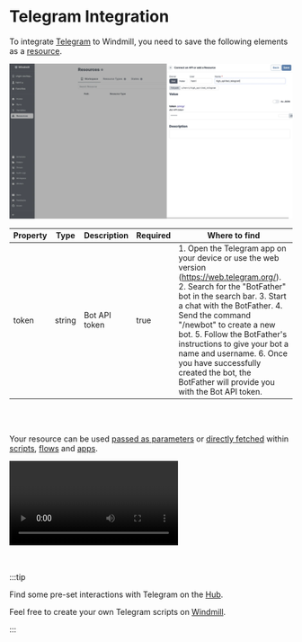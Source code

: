 # Telegram Integration

To integrate [Telegram](https://telegram.org/) to Windmill, you need to save the following elements as a [resource](../core_concepts/3_resources_and_types/index.mdx).

![Add Stripe Resource](../assets/integrations/add-telegram.png.webp)

| Property | Type   | Description   | Required | Where to find                                                                                                                                                                                                                                                                                                                                                                                                              |
| -------- | ------ | ------------- | -------- | -------------------------------------------------------------------------------------------------------------------------------------------------------------------------------------------------------------------------------------------------------------------------------------------------------------------------------------------------------------------------------------------------------------------------- |
| token    | string | Bot API token | true     | 1. Open the Telegram app on your device or use the web version (https://web.telegram.org/). 2. Search for the "BotFather" bot in the search bar. 3. Start a chat with the BotFather. 4. Send the command "/newbot" to create a new bot. 5. Follow the BotFather's instructions to give your bot a name and username. 6. Once you have successfully created the bot, the BotFather will provide you with the Bot API token. |

<br/><br/>

Your resource can be used [passed as parameters](../core_concepts/3_resources_and_types/index.mdx#passing-resources-as-parameters-to-scripts-preferred) or [directly fetched](../core_concepts/3_resources_and_types/index.mdx#fetching-them-from-within-a-script-by-using-the-wmill-client-in-the-respective-language) within [scripts](../script_editor/index.mdx), [flows](../flows/1_flow_editor.mdx) and [apps](../apps/0_app_editor/index.mdx).

<video
	className="border-2 rounded-xl object-cover w-full h-full dark:border-gray-800"
	controls
	src="/videos/add_resources_variables.mp4"
/>

<br/>

:::tip

Find some pre-set interactions with Telegram on the [Hub](https://hub.windmill.dev/integrations/telegram).

Feel free to create your own Telegram scripts on [Windmill](../getting_started/00_how_to_use_windmill/index.mdx).

:::
